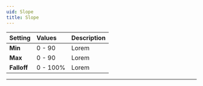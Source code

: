 ```yaml
---
uid: Slope
title: Slope
---
```


| Setting     | Values      | Description |
| :---------- | :---------- | :---------- |
| **Min**     | 0 - 90      | Lorem       |
| **Max**     | 0 - 90      | Lorem       |
| **Falloff** | 0 - 100% | Lorem       |




***

<!--examples-->